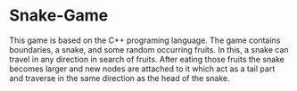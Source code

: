 # Snake-Game
This game is based on the C++ programing language. The game contains boundaries, a snake, and some random occurring fruits. In this, a snake can travel in any direction in search of fruits. After eating those fruits the snake becomes larger and new nodes are attached to it which act as a tail part and traverse in the same direction as the head of the snake.
